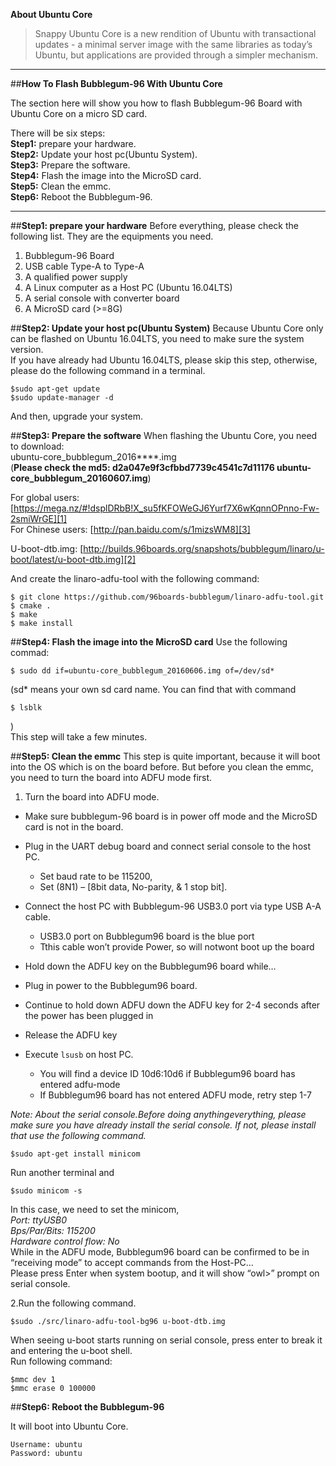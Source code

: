 **About Ubuntu Core**

> Snappy Ubuntu Core is a new rendition of Ubuntu with transactional updates - a minimal server image with the same libraries as today’s Ubuntu, but applications are provided through a simpler mechanism.


----------
##**How To Flash Bubblegum-96 With Ubuntu Core**

The section here will show you how to flash Bubblegum-96 Board with Ubuntu Core on a micro SD card.  

There will be six steps:  
**Step1:** prepare your hardware.    
**Step2:** Update your host pc(Ubuntu System).  
**Step3:** Prepare the software.  
**Step4:** Flash the image into the MicroSD card.  
**Step5:** Clean the emmc.  
**Step6:** Reboot the Bubblegum-96.  


----------
##**Step1: prepare your hardware**
Before everything, please check the following list. They are the equipments you need.  
1. Bubblegum-96 Board  
2. USB cable Type-A to Type-A  
3. A qualified power supply  
4. A Linux computer as a Host PC (Ubuntu 16.04LTS)  
5. A serial console with converter board  
6. A MicroSD card (>=8G)  

##**Step2: Update your host pc(Ubuntu System)**
Because Ubuntu Core only can be flashed on Ubuntu 16.04LTS, you need to make sure the system version.  
If you have already had Ubuntu 16.04LTS, please skip this step, otherwise, please do the following command in a terminal.  
```shell
$sudo apt-get update
$sudo update-manager -d 
```
And then, upgrade your system.  

##**Step3: Prepare the software**
When flashing the Ubuntu Core, you need to download:  
ubuntu-core_bubblegum_2016****.img  
(**Please check the md5: d2a047e9f3cfbbd7739c4541c7d11176  ubuntu-core_bubblegum_20160607.img**)

For global users: [https://mega.nz/#!dsplDRbB!X_su5fKFOWeGJ6Yurf7X6wKqnnOPnno-Fw-2smiWrGE][1]  
For Chinese users: [http://pan.baidu.com/s/1mizsWM8][3]  

U-boot-dtb.img: [http://builds.96boards.org/snapshots/bubblegum/linaro/u-boot/latest/u-boot-dtb.img][2]

And create the linaro-adfu-tool with the following command:  
```shell
$ git clone https://github.com/96boards-bubblegum/linaro-adfu-tool.git
$ cmake .
$ make
$ make install
```

##**Step4: Flash the image into the MicroSD card**
Use the following commad:  
```shell
$ sudo dd if=ubuntu-core_bubblegum_20160606.img of=/dev/sd*
```

(sd* means your own sd card name. You can find that with command  
```shell
$ lsblk
```
)  
This step will take a few minutes.  

##**Step5: Clean the emmc**
This step is quite important, because it will boot into the OS which is on the board before. But before you clean the emmc, you need to turn the board into ADFU mode first.  

 1. Turn the board into ADFU mode.  
   - Make sure bubblegum-96 board is in power off mode and the MicroSD card is not in the board.  
- Plug in the UART debug board and connect serial console to the host PC.   
   - Set baud rate to be 115200,   
   - Set (8N1) – [8bit data, No-parity, & 1 stop bit].  
- Connect the host PC with Bubblegum-96 USB3.0 port via type USB A-A cable.  
   - USB3.0 port on Bubblegum96 board is the blue port  
   - Tthis cable won’t provide Power, so will notwont boot up the board  
- Hold down the ADFU key on the Bubblegum96 board while…   

- Plug in power to the Bubblegum96 board.  
- Continue to hold down ADFU down the ADFU key for 2-4 seconds after the power has been plugged in  
- Release the ADFU key  
- Execute `lsusb` on host PC.  
   - You will find a device ID 10d6:10d6 if Bubblegum96  board has entered adfu-mode  
   - If Bubblegum96 board has not entered ADFU mode,  retry step 1-7  
 
 *Note: About the serial console.Before doing anythingeverything, please make sure you have already install the serial console. If not, please install that use the following command.*  
        
```shell
$sudo apt-get install minicom
```

Run another terminal and  
```shell
$sudo minicom -s
```

In this case, we need to set the minicom,    
*Port: ttyUSB0  
Bps/Par/Bits: 115200  
Hardware control flow: No*  
While in the ADFU mode, Bubblegum96 board can be confirmed to be in “receiving mode” to accept commands from the Host-PC…  
Please press Enter when system bootup, and it will show “owl>” prompt on serial console.  

2.Run the following command.  
```shell
$sudo ./src/linaro-adfu-tool-bg96 u-boot-dtb.img
```

When seeing u-boot starts running on serial console, press enter to break it and entering the u-boot shell.  
Run following command:  
```shell
$mmc dev 1
$mmc erase 0 100000
```
##**Step6: Reboot the Bubblegum-96**

It will boot into Ubuntu Core.  
```shell
Username: ubuntu
Password: ubuntu
```




        
        

  [1]: https://mega.nz/#!dsplDRbB!X_su5fKFOWeGJ6Yurf7X6wKqnnOPnno-Fw-2smiWrGE
  [2]: http://builds.96boards.org/snapshots/bubblegum/linaro/u-boot/latest/u-boot-dtb.img
  [3]: http://pan.baidu.com/s/1mizsWM8
